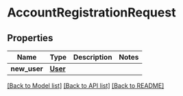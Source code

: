 # AccountRegistrationRequest

## Properties
Name | Type | Description | Notes
------------ | ------------- | ------------- | -------------
**new_user** | [**User**](User.md) |  | 

[[Back to Model list]](../README.md#documentation-for-models) [[Back to API list]](../README.md#documentation-for-api-endpoints) [[Back to README]](../README.md)


